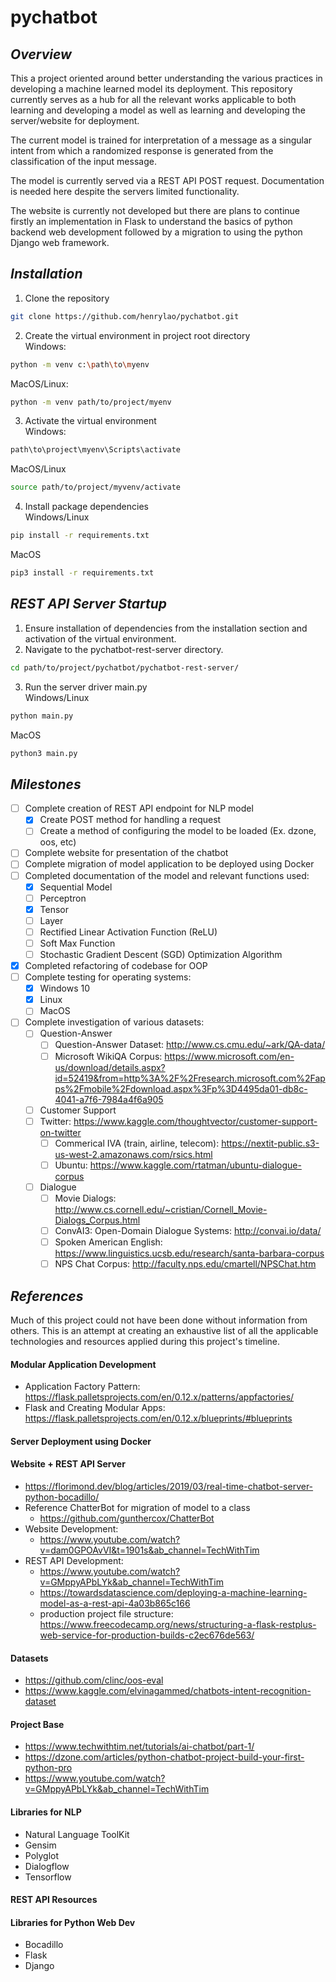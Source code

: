 # pychatbot
## *Overview*
This a project oriented around better understanding the various practices in developing a machine learned model its deployment. This repository currently serves as a hub for all the relevant works applicable to both learning and developing a model as well as learning and developing the server/website for deployment.

The current model is trained for interpretation of a message as a singular intent from which a randomized response is generated from the classification of the input message.

The model is currently served via a REST API POST request. Documentation is needed here despite the servers limited functionality.

The website is currently not developed but there are plans to continue firstly an implementation in Flask to understand the basics of python backend web  development followed by a migration to using the python Django web framework.

## *Installation*
1. Clone the repository
``` sh
git clone https://github.com/henrylao/pychatbot.git
```
2. Create the virtual environment in project root directory<br>
Windows:
```sh
python -m venv c:\path\to\myenv
```
MacOS/Linux:
```sh
python -m venv path/to/project/myenv
```
3. Activate the virtual environment<br>
Windows:
```sh
path\to\project\myenv\Scripts\activate
```
MacOS/Linux
```sh
source path/to/project/myvenv/activate
```
4. Install package dependencies<br>
Windows/Linux
``` sh
pip install -r requirements.txt
```
MacOS
``` sh
pip3 install -r requirements.txt
```

## *REST API Server Startup*
1. Ensure installation of dependencies from the installation section and activation of the virtual environment.
2. Navigate to the pychatbot-rest-server directory.
``` sh
cd path/to/project/pychatbot/pychatbot-rest-server/
```
3. Run the server driver main.py<br>
Windows/Linux
``` sh
python main.py
```
MacOS
``` sh
python3 main.py
```

## *Milestones*
* [ ] Complete creation of REST API endpoint for NLP model
  * [x] Create POST method for handling a request
  * [ ] Create a method of configuring the model to be loaded (Ex. dzone, oos, etc)
* [ ] Complete website for presentation of the chatbot
* [ ] Complete migration of model application to be deployed using Docker
* [ ] Completed documentation of the model and relevant functions used:
    * [x] Sequential Model
    * [ ] Perceptron
    * [x] Tensor
    * [ ] Layer
    * [ ] Rectified Linear Activation Function (ReLU)
    * [ ] Soft Max Function
    * [ ] Stochastic Gradient Descent (SGD) Optimization Algorithm

* [x] Completed refactoring of codebase for OOP
* [ ] Complete testing for operating systems:
    * [x] Windows 10
    * [x] Linux
    * [ ] MacOS     
* [ ] Complete investigation of various datasets:
    * [ ] Question-Answer
        * [ ] Question-Answer Dataset: http://www.cs.cmu.edu/~ark/QA-data/
        * [ ] Microsoft WikiQA
          Corpus: https://www.microsoft.com/en-us/download/details.aspx?id=52419&from=http%3A%2F%2Fresearch.microsoft.com%2Fapps%2Fmobile%2Fdownload.aspx%3Fp%3D4495da01-db8c-4041-a7f6-7984a4f6a905
    * [ ] Customer Support
    *   [ ] Twitter: https://www.kaggle.com/thoughtvector/customer-support-on-twitter
        * [ ] Commerical IVA (train, airline, telecom): https://nextit-public.s3-us-west-2.amazonaws.com/rsics.html
        * [ ] Ubuntu: https://www.kaggle.com/rtatman/ubuntu-dialogue-corpus
    * [ ] Dialogue
        * [ ] Movie Dialogs: http://www.cs.cornell.edu/~cristian/Cornell_Movie-Dialogs_Corpus.html
        * [ ] ConvAI3: Open-Domain Dialogue Systems: http://convai.io/data/
        * [ ] Spoken American English: https://www.linguistics.ucsb.edu/research/santa-barbara-corpus
        * [ ] NPS Chat Corpus: http://faculty.nps.edu/cmartell/NPSChat.htm

## *References*
Much of this project could not have been done without information from others. This is an attempt at creating an exhaustive list of all the applicable technologies and resources applied during this project's timeline.

#### Modular Application Development
* Application Factory Pattern: https://flask.palletsprojects.com/en/0.12.x/patterns/appfactories/
* Flask and Creating Modular Apps: https://flask.palletsprojects.com/en/0.12.x/blueprints/#blueprints

#### Server Deployment using Docker

#### Website + REST API Server
* https://florimond.dev/blog/articles/2019/03/real-time-chatbot-server-python-bocadillo/
* Reference ChatterBot for migration of model to a class
    - https://github.com/gunthercox/ChatterBot
* Website Development:
    - https://www.youtube.com/watch?v=dam0GPOAvVI&t=1901s&ab_channel=TechWithTim
* REST API Development:
    - https://www.youtube.com/watch?v=GMppyAPbLYk&ab_channel=TechWithTim
    - https://towardsdatascience.com/deploying-a-machine-learning-model-as-a-rest-api-4a03b865c166
    - production project file
      structure: https://www.freecodecamp.org/news/structuring-a-flask-restplus-web-service-for-production-builds-c2ec676de563/


#### Datasets
* https://github.com/clinc/oos-eval
* https://www.kaggle.com/elvinagammed/chatbots-intent-recognition-dataset

#### Project Base
* https://www.techwithtim.net/tutorials/ai-chatbot/part-1/
* https://dzone.com/articles/python-chatbot-project-build-your-first-python-pro
* https://www.youtube.com/watch?v=GMppyAPbLYk&ab_channel=TechWithTim

#### Libraries for NLP
* Natural Language ToolKit
* Gensim
* Polyglot
* Dialogflow
* Tensorflow

#### REST API Resources

#### Libraries for Python Web Dev
* Bocadillo
* Flask
* Django
